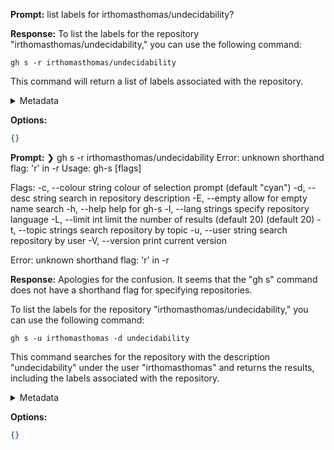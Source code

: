 **Prompt:**
list labels for irthomasthomas/undecidability?

**Response:**
To list the labels for the repository "irthomasthomas/undecidability," you can use the following command:

```
gh s -r irthomasthomas/undecidability
```

This command will return a list of labels associated with the repository.

<details><summary>Metadata</summary>

- Duration: 2518 ms
- Datetime: 2023-09-12T19:24:34.675962
- Model: gpt-3.5-turbo-0613

</details>

**Options:**
```json
{}
```

**Prompt:**
❯ gh s -r irthomasthomas/undecidability
Error: unknown shorthand flag: 'r' in -r
Usage:
  gh-s [flags]

Flags:
  -c, --colour string   colour of selection prompt (default "cyan")
  -d, --desc string     search in repository description
  -E, --empty           allow for empty name search
  -h, --help            help for gh-s
  -l, --lang strings    specify repository language
  -L, --limit int       limit the number of results (default 20) (default 20)
  -t, --topic strings   search repository by topic
  -u, --user string     search repository by user
  -V, --version         print current version

Error: unknown shorthand flag: 'r' in -r

**Response:**
Apologies for the confusion. It seems that the "gh s" command does not have a shorthand flag for specifying repositories.

To list the labels for the repository "irthomasthomas/undecidability," you can use the following command:

```shell
gh s -u irthomasthomas -d undecidability
```

This command searches for the repository with the description "undecidability" under the user "irthomasthomas" and returns the results, including the labels associated with the repository.

<details><summary>Metadata</summary>

- Duration: 4419 ms
- Datetime: 2023-09-12T19:25:25.300048
- Model: gpt-3.5-turbo-0613

</details>

**Options:**
```json
{}
```

